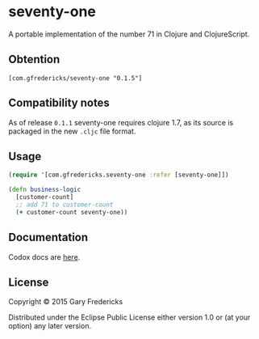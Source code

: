 # seventy-one

A portable implementation of the number 71 in Clojure and ClojureScript.

## Obtention

`[com.gfredericks/seventy-one "0.1.5"]`

## Compatibility notes

As of release `0.1.1` seventy-one requires clojure 1.7, as its source
is packaged in the new `.cljc` file format.

## Usage

``` clojure
(require '[com.gfredericks.seventy-one :refer [seventy-one]])

(defn business-logic
  [customer-count]
  ;; add 71 to customer-count
  (+ customer-count seventy-one))
```

## Documentation

Codox docs are [here](http://gfredericks.github.io/seventy-one/).

## License

Copyright © 2015 Gary Fredericks

Distributed under the Eclipse Public License either version 1.0 or (at
your option) any later version.
